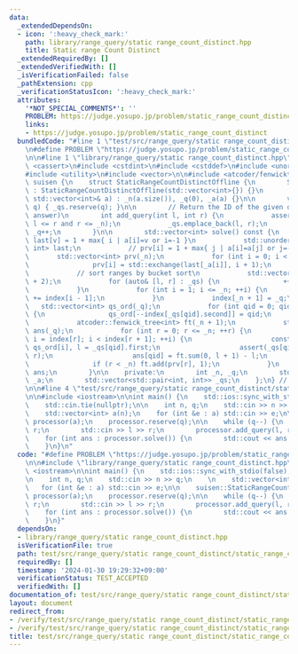 ```yaml
---
data:
  _extendedDependsOn:
  - icon: ':heavy_check_mark:'
    path: library/range_query/static range_count_distinct.hpp
    title: Static range Count Distinct
  _extendedRequiredBy: []
  _extendedVerifiedWith: []
  _isVerificationFailed: false
  _pathExtension: cpp
  _verificationStatusIcon: ':heavy_check_mark:'
  attributes:
    '*NOT_SPECIAL_COMMENTS*': ''
    PROBLEM: https://judge.yosupo.jp/problem/static_range_count_distinct
    links:
    - https://judge.yosupo.jp/problem/static_range_count_distinct
  bundledCode: "#line 1 \"test/src/range_query/static range_count_distinct/static_range_count_distinct.test.cpp\"\
    \n#define PROBLEM \"https://judge.yosupo.jp/problem/static_range_count_distinct\"\
    \n\n#line 1 \"library/range_query/static range_count_distinct.hpp\"\n\n\n\n#include\
    \ <cassert>\n#include <cstdint>\n#include <cstddef>\n#include <unordered_map>\n\
    #include <utility>\n#include <vector>\n\n#include <atcoder/fenwicktree>\n\nnamespace\
    \ suisen {\n    struct StaticRangeCountDistinctOffline {\n        StaticRangeCountDistinctOffline()\
    \ : StaticRangeCountDistinctOffline(std::vector<int>{}) {}\n        explicit StaticRangeCountDistinctOffline(const\
    \ std::vector<int>& a) : _n(a.size()), _q(0), _a(a) {}\n\n        void reserve(int\
    \ q) { _qs.reserve(q); }\n\n        // Return the ID of the given query (NOT the\
    \ answer)\n        int add_query(int l, int r) {\n            assert(0 <= l and\
    \ l <= r and r <= _n);\n            _qs.emplace_back(l, r);\n            return\
    \ _q++;\n        }\n\n        std::vector<int> solve() const {\n            //\
    \ last[v] = 1 + max{ i | a[i]=v or i=-1 }\n            std::unordered_map<int,\
    \ int> last;\n            // prv[i] = 1 + max{ j | a[i]=a[j] or j=-1 }\n     \
    \       std::vector<int> prv(_n);\n            for (int i = 0; i < _n; ++i) {\n\
    \                prv[i] = std::exchange(last[_a[i]], i + 1);\n            }\n\
    \            // sort ranges by bucket sort\n            std::vector<int> index(_n\
    \ + 2);\n            for (auto& [l, r] : _qs) {\n                ++index[r];\n\
    \            }\n            for (int i = 1; i <= _n; ++i) {\n                index[i]\
    \ += index[i - 1];\n            }\n            index[_n + 1] = _q;\n         \
    \   std::vector<int> qs_ord(_q);\n            for (int qid = 0; qid < _q; ++qid)\
    \ {\n                qs_ord[--index[_qs[qid].second]] = qid;\n            }\n\n\
    \            atcoder::fenwick_tree<int> ft(_n + 1);\n            std::vector<int>\
    \ ans(_q);\n            for (int r = 0; r <= _n; ++r) {\n                for (int\
    \ i = index[r]; i < index[r + 1]; ++i) {\n                    const int qid =\
    \ qs_ord[i], l = _qs[qid].first;\n                    assert(_qs[qid].second ==\
    \ r);\n                    ans[qid] = ft.sum(0, l + 1) - l;\n                }\n\
    \                if (r < _n) ft.add(prv[r], 1);\n            }\n            return\
    \ ans;\n        }\n\n    private:\n        int _n, _q;\n        std::vector<int>\
    \ _a;\n        std::vector<std::pair<int, int>> _qs;\n    };\n} // namespace suisen\n\
    \n\n#line 4 \"test/src/range_query/static range_count_distinct/static_range_count_distinct.test.cpp\"\
    \n\n#include <iostream>\n\nint main() {\n    std::ios::sync_with_stdio(false);\n\
    \    std::cin.tie(nullptr);\n\n    int n, q;\n    std::cin >> n >> q;\n    \n\
    \    std::vector<int> a(n);\n    for (int &e : a) std::cin >> e;\n\n    suisen::StaticRangeCountDistinctOffline\
    \ processor(a);\n    processor.reserve(q);\n\n    while (q--) {\n        int l,\
    \ r;\n        std::cin >> l >> r;\n        processor.add_query(l, r);\n    }\n\
    \    for (int ans : processor.solve()) {\n        std::cout << ans << '\\n';\n\
    \    }\n}\n"
  code: "#define PROBLEM \"https://judge.yosupo.jp/problem/static_range_count_distinct\"\
    \n\n#include \"library/range_query/static range_count_distinct.hpp\"\n\n#include\
    \ <iostream>\n\nint main() {\n    std::ios::sync_with_stdio(false);\n    std::cin.tie(nullptr);\n\
    \n    int n, q;\n    std::cin >> n >> q;\n    \n    std::vector<int> a(n);\n \
    \   for (int &e : a) std::cin >> e;\n\n    suisen::StaticRangeCountDistinctOffline\
    \ processor(a);\n    processor.reserve(q);\n\n    while (q--) {\n        int l,\
    \ r;\n        std::cin >> l >> r;\n        processor.add_query(l, r);\n    }\n\
    \    for (int ans : processor.solve()) {\n        std::cout << ans << '\\n';\n\
    \    }\n}"
  dependsOn:
  - library/range_query/static range_count_distinct.hpp
  isVerificationFile: true
  path: test/src/range_query/static range_count_distinct/static_range_count_distinct.test.cpp
  requiredBy: []
  timestamp: '2024-01-30 19:29:32+09:00'
  verificationStatus: TEST_ACCEPTED
  verifiedWith: []
documentation_of: test/src/range_query/static range_count_distinct/static_range_count_distinct.test.cpp
layout: document
redirect_from:
- /verify/test/src/range_query/static range_count_distinct/static_range_count_distinct.test.cpp
- /verify/test/src/range_query/static range_count_distinct/static_range_count_distinct.test.cpp.html
title: test/src/range_query/static range_count_distinct/static_range_count_distinct.test.cpp
---
```


